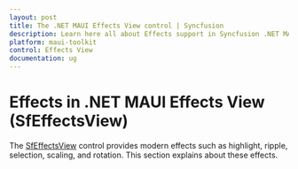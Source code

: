 ```yaml
---
layout: post
title: The .NET MAUI Effects View control | Syncfusion
description: Learn here all about Effects support in Syncfusion .NET MAUI Effects View (SfEffectsView) control and more.
platform: maui-toolkit
control: Effects View
documentation: ug
---
```


# Effects in .NET MAUI Effects View (SfEffectsView)

The [SfEffectsView](https://help.syncfusion.com/cr/maui-toolkit/Syncfusion.Maui.Toolkit.EffectsView.SfEffectsView.html) control provides modern effects such as highlight, ripple, selection, scaling, and rotation. This section explains about these effects.